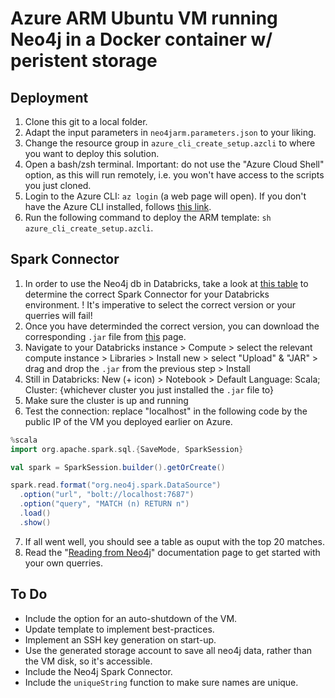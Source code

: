 # Azure ARM Ubuntu VM running Neo4j in a Docker container w/ peristent storage

## Deployment
1. Clone this git to a local folder.
2. Adapt the input parameters in `neo4jarm.parameters.json` to your liking.
3. Change the resource group in `azure_cli_create_setup.azcli` to where you want to deploy this solution.
4. Open a bash/zsh terminal. Important: do not use the "Azure Cloud Shell" option, as this will run remotely, i.e. you won't have access to the scripts you just cloned.
5. Login to the Azure CLI: `az login` (a web page will open). If you don't have the Azure CLI installed, follows [this link](https://learn.microsoft.com/en-us/cli/azure/install-azure-cli).
6. Run the following command to deploy the ARM template: `sh azure_cli_create_setup.azcli`.

## Spark Connector
1. In order to use the Neo4j db in Databricks, take a look at [this table](https://neo4j.com/docs/spark/current/overview/#_spark_and_scala_compatibility) to determine the correct Spark Connector for your Databricks environment. ! It's imperative to select the correct version or your querries will fail!
2. Once you have determinded the correct version, you can download the corresponding `.jar` file from [this](https://github.com/neo4j-contrib/neo4j-spark-connector/releases) page.
3. Navigate to your Databricks instance > Compute > select the relevant compute instance > Libraries > Install new > select "Upload" & "JAR" > drag and drop the `.jar` from the previous step > Install
4. Still in Databricks: New (+ icon) > Notebook > Default Language: Scala; Cluster: {whichever cluster you just installed the `.jar` file to}
5. Make sure the cluster is up and running
6. Test the connection: replace "localhost" in the following code by the public IP of the VM you deployed earlier on Azure.
```Scala
%scala
import org.apache.spark.sql.{SaveMode, SparkSession}

val spark = SparkSession.builder().getOrCreate()

spark.read.format("org.neo4j.spark.DataSource")
  .option("url", "bolt://localhost:7687")
  .option("query", "MATCH (n) RETURN n")
  .load()
  .show()
```
7. If all went well, you should see a table as ouput with the top 20 matches.
8. Read the "[Reading from Neo4j](https://neo4j.com/docs/spark/current/reading/)" documentation page to get started with your own querries.

## To Do
- Include the option for an auto-shutdown of the VM.
- Update template to implement best-practices.
- Implement an SSH key generation on start-up.
- Use the generated storage account to save all neo4j data, rather than the VM disk, so it's accessible.
- Include the Neo4j Spark Connector.
- Include the `uniqueString` function to make sure names are unique.